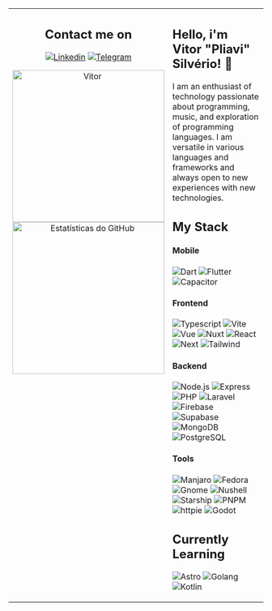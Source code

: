 <table >
  <tr  valign="top">
  <td width="300" align="center">

## Contact me on

[![Linkedin](https://img.shields.io/badge/LinkedIn-0A66C2?&style=for-the-badge&logo=linkedin&logoColor=white)](https://www.linkedin.com/in/pliavi)
[![Telegram](https://img.shields.io/badge/Telegram-26A5E4?&style=for-the-badge&logo=telegram&logoColor=white)](https://t.me/Pliavi)

  <a href="https://app.daily.dev/pliavi">
    <img src="https://api.daily.dev/devcards/v2/D6qcUwvNW.png?type=default&r=aeq" width="300" alt="Vitor "Pliavi" Silvério's Dev Card"/>
  </a>


<img width="300" src="https://github-readme-stats.vercel.app/api/top-langs/?username=Pliavi&layout=compact&theme=light&hide_border=true" alt="Estatísticas do GitHub">

  </td>

  <td >

## Hello, i'm Vitor "Pliavi" Silvério! 👋

I am an enthusiast of technology passionate about programming, music, and exploration of programming languages. I am versatile in various languages and frameworks and always open to new experiences with new technologies.

## My Stack

#### Mobile

![Dart](https://img.shields.io/badge/Dart-0D6292?&style=for-the-badge&logo=Dart&logoColor=white)
![Flutter](https://img.shields.io/badge/Flutter-0468D7?&style=for-the-badge&logo=flutter&logoColor=white)
![Capacitor](https://img.shields.io/badge/Capacitor-119EFF?&style=for-the-badge&logo=Capacitor&logoColor=white)

#### Frontend

![Typescript](https://img.shields.io/badge/Typescript-3178C6?&style=for-the-badge&logo=Typescript&logoColor=white)
![Vite](https://img.shields.io/badge/Vite-646CFF?&style=for-the-badge&logo=vite&logoColor=white)
![Vue](https://img.shields.io/badge/Vue-3FB27F?&style=for-the-badge&logo=vue.js&logoColor=white)
![Nuxt](https://img.shields.io/badge/Nuxt-00DC82?&style=for-the-badge&logo=nuxt.js&logoColor=white)
![React](https://img.shields.io/badge/React-087EA4?&style=for-the-badge&logo=react&logoColor=white)
![Next](https://img.shields.io/badge/Next-000000?&style=for-the-badge&logo=next.js&logoColor=white)
![Tailwind](https://img.shields.io/badge/Tailwind-38B2AC?&style=for-the-badge&logo=Tailwind%20CSS&logoColor=white)

#### Backend

![Node.js](https://img.shields.io/badge/Node.js-339933?&style=for-the-badge&logo=node.js&logoColor=white)
![Express](https://img.shields.io/badge/Express-000000?&style=for-the-badge&logo=express&logoColor=white)
![PHP](https://img.shields.io/badge/PHP-777BB4?&style=for-the-badge&logo=php&logoColor=white)
![Laravel](https://img.shields.io/badge/Laravel-FF2D20?&style=for-the-badge&logo=Laravel&logoColor=white)
![Firebase](https://img.shields.io/badge/Firebase-DD2C00?&style=for-the-badge&logo=firebase&logoColor=white)
![Supabase](https://img.shields.io/badge/Supabase-3FCF8E?&style=for-the-badge&logo=supabase&logoColor=white)
![MongoDB](https://img.shields.io/badge/MongoDB-47A248?&style=for-the-badge&logo=MongoDB&logoColor=white)
![PostgreSQL](https://img.shields.io/badge/PostgreSQL-4169E1?&style=for-the-badge&logo=postgresql&logoColor=white)

#### Tools

![Manjaro](https://img.shields.io/badge/Manjaro-35BF5C?&style=for-the-badge&logo=manjaro&logoColor=white)
![Fedora](https://img.shields.io/badge/Fedora-51A2DA?&style=for-the-badge&logo=Fedora&logoColor=white)
![Gnome](https://img.shields.io/badge/Gnome-4A86CF?&style=for-the-badge&logo=Gnome&logoColor=white)
![Nushell](https://img.shields.io/badge/Nushell-4E9A06?&style=for-the-badge&logo=Nushell&logoColor=white)
![Starship](https://img.shields.io/badge/Starship-DD0B78?&style=for-the-badge&logo=starship&logoColor=white)
![PNPM](https://img.shields.io/badge/PNPM-F69220?&style=for-the-badge&logo=pnpm&logoColor=white)
![httpie](https://img.shields.io/badge/httpie-363636?&style=for-the-badge&logo=httpie&logoColor=white)
![Godot](https://img.shields.io/badge/Godot-478CBF?&style=for-the-badge&logo=Godot%20Engine&logoColor=white)

## Currently Learning

![Astro](https://img.shields.io/badge/Astro-FF5D00?&style=for-the-badge&logo=astro&logoColor=white)
![Golang](https://img.shields.io/badge/Go-00ADD8?&style=for-the-badge&logo=Go&logoColor=white)
![Kotlin](https://img.shields.io/badge/Kotlin-7F52FF?&style=for-the-badge&logo=kotlin&logoColor=white)

